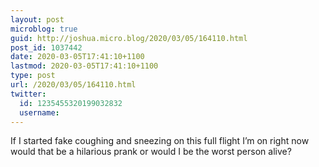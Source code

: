```yaml
---
layout: post
microblog: true
guid: http://joshua.micro.blog/2020/03/05/164110.html
post_id: 1037442
date: 2020-03-05T17:41:10+1100
lastmod: 2020-03-05T17:41:10+1100
type: post
url: /2020/03/05/164110.html
twitter:
  id: 1235455320199032832
  username: 
---
```

If I started fake coughing and sneezing on this full flight I’m on right now would that be a hilarious prank or would I be the worst person alive?
